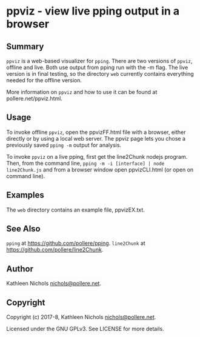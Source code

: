 # ppviz - view live pping output in a browser

## Summary

`ppviz` is a web-based visualizer for `pping`. There are two
versions of `ppviz`, offline and live.  Both use output from
pping run with the -m flag. The live version is in final
testing, so the directory `web` currently contains everything
needed for the offline version.

More information on `ppviz` and how to use it can be found at
pollere.net/ppviz.html.

## Usage

To invoke offline `ppviz`, open the ppvizFF.html file with a
browser, either directly or by using a local web server. The
ppviz page lets you chose a previously saved `pping -m` output
for analysis.

To invoke `ppviz` on a live pping, first get the line2Chunk nodejs
program. Then, from the command line, `pping -m -i [interface] | node line2Chunk.js`
and from a browser window open ppvizCLI.html (or open on command line).

## Examples

The `web` directory contains an example file, ppvizEX.txt.

## See Also

`pping` at https://github.com/pollere/pping.
`line2Chunk` at https://github.com/pollere/line2Chunk.

## Author

Kathleen Nichols <nichols@pollere.net>.

## Copyright

Copyright (c) 2017-8, Kathleen Nichols <nichols@pollere.net>.

Licensed under the GNU GPLv3. See LICENSE for more details.
